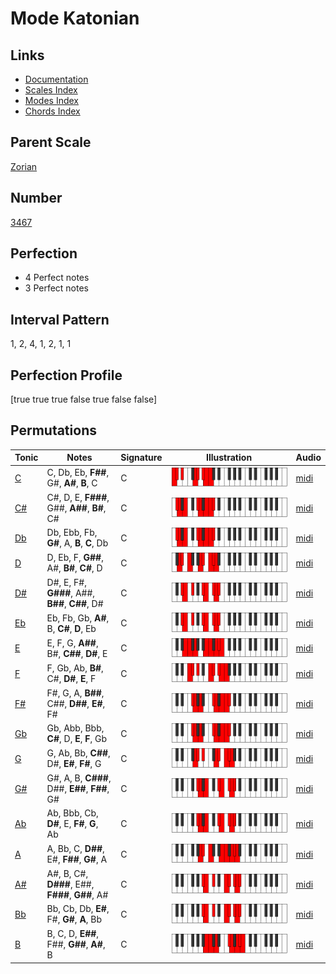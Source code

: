 # Mode Katonian

## Links

- [Documentation](index.md)
- [Scales Index](Scales.md)
- [Modes Index](Modes.md)
- [Chords Index](Chords.md)

## Parent Scale

[Zorian](ScaleZorian.md)

## Number

[3467](https://ianring.com/musictheory/scales/3467)

## Perfection

- 4 Perfect notes
- 3 Perfect notes

## Interval Pattern

1, 2, 4, 1, 2, 1, 1

## Perfection Profile

[true true true false true false false]

## Permutations

| Tonic | Notes | Signature | Illustration | Audio |
|-------|-------|-----------|--------------|-------|
| [C](ModeCNaturalKatonian.md) | C, Db, Eb, **F##**, G#, **A#**, **B**, C | C | ![CNaturalKatonian](ModeCNaturalKatonian.png) | [midi](https://github.com/edipermadi/music/blob/main/docs/ModeCNaturalKatonian.mid?raw=true) |
| [C#](ModeCSharpKatonian.md) | C#, D, E, **F###**, G##, **A##**, **B#**, C# | C | ![CSharpKatonian](ModeCSharpKatonian.png) | [midi](https://github.com/edipermadi/music/blob/main/docs/ModeCSharpKatonian.mid?raw=true) |
| [Db](ModeDFlatKatonian.md) | Db, Ebb, Fb, **G#**, A, **B**, **C**, Db | C | ![DFlatKatonian](ModeDFlatKatonian.png) | [midi](https://github.com/edipermadi/music/blob/main/docs/ModeDFlatKatonian.mid?raw=true) |
| [D](ModeDNaturalKatonian.md) | D, Eb, F, **G##**, A#, **B#**, **C#**, D | C | ![DNaturalKatonian](ModeDNaturalKatonian.png) | [midi](https://github.com/edipermadi/music/blob/main/docs/ModeDNaturalKatonian.mid?raw=true) |
| [D#](ModeDSharpKatonian.md) | D#, E, F#, **G###**, A##, **B##**, **C##**, D# | C | ![DSharpKatonian](ModeDSharpKatonian.png) | [midi](https://github.com/edipermadi/music/blob/main/docs/ModeDSharpKatonian.mid?raw=true) |
| [Eb](ModeEFlatKatonian.md) | Eb, Fb, Gb, **A#**, B, **C#**, **D**, Eb | C | ![EFlatKatonian](ModeEFlatKatonian.png) | [midi](https://github.com/edipermadi/music/blob/main/docs/ModeEFlatKatonian.mid?raw=true) |
| [E](ModeENaturalKatonian.md) | E, F, G, **A##**, B#, **C##**, **D#**, E | C | ![ENaturalKatonian](ModeENaturalKatonian.png) | [midi](https://github.com/edipermadi/music/blob/main/docs/ModeENaturalKatonian.mid?raw=true) |
| [F](ModeFNaturalKatonian.md) | F, Gb, Ab, **B#**, C#, **D#**, **E**, F | C | ![FNaturalKatonian](ModeFNaturalKatonian.png) | [midi](https://github.com/edipermadi/music/blob/main/docs/ModeFNaturalKatonian.mid?raw=true) |
| [F#](ModeFSharpKatonian.md) | F#, G, A, **B##**, C##, **D##**, **E#**, F# | C | ![FSharpKatonian](ModeFSharpKatonian.png) | [midi](https://github.com/edipermadi/music/blob/main/docs/ModeFSharpKatonian.mid?raw=true) |
| [Gb](ModeGFlatKatonian.md) | Gb, Abb, Bbb, **C#**, D, **E**, **F**, Gb | C | ![GFlatKatonian](ModeGFlatKatonian.png) | [midi](https://github.com/edipermadi/music/blob/main/docs/ModeGFlatKatonian.mid?raw=true) |
| [G](ModeGNaturalKatonian.md) | G, Ab, Bb, **C##**, D#, **E#**, **F#**, G | C | ![GNaturalKatonian](ModeGNaturalKatonian.png) | [midi](https://github.com/edipermadi/music/blob/main/docs/ModeGNaturalKatonian.mid?raw=true) |
| [G#](ModeGSharpKatonian.md) | G#, A, B, **C###**, D##, **E##**, **F##**, G# | C | ![GSharpKatonian](ModeGSharpKatonian.png) | [midi](https://github.com/edipermadi/music/blob/main/docs/ModeGSharpKatonian.mid?raw=true) |
| [Ab](ModeAFlatKatonian.md) | Ab, Bbb, Cb, **D#**, E, **F#**, **G**, Ab | C | ![AFlatKatonian](ModeAFlatKatonian.png) | [midi](https://github.com/edipermadi/music/blob/main/docs/ModeAFlatKatonian.mid?raw=true) |
| [A](ModeANaturalKatonian.md) | A, Bb, C, **D##**, E#, **F##**, **G#**, A | C | ![ANaturalKatonian](ModeANaturalKatonian.png) | [midi](https://github.com/edipermadi/music/blob/main/docs/ModeANaturalKatonian.mid?raw=true) |
| [A#](ModeASharpKatonian.md) | A#, B, C#, **D###**, E##, **F###**, **G##**, A# | C | ![ASharpKatonian](ModeASharpKatonian.png) | [midi](https://github.com/edipermadi/music/blob/main/docs/ModeASharpKatonian.mid?raw=true) |
| [Bb](ModeBFlatKatonian.md) | Bb, Cb, Db, **E#**, F#, **G#**, **A**, Bb | C | ![BFlatKatonian](ModeBFlatKatonian.png) | [midi](https://github.com/edipermadi/music/blob/main/docs/ModeBFlatKatonian.mid?raw=true) |
| [B](ModeBNaturalKatonian.md) | B, C, D, **E##**, F##, **G##**, **A#**, B | C | ![BNaturalKatonian](ModeBNaturalKatonian.png) | [midi](https://github.com/edipermadi/music/blob/main/docs/ModeBNaturalKatonian.mid?raw=true) |
